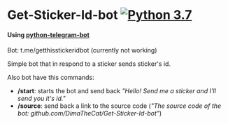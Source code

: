 # Get-Sticker-Id-bot [![Python 3.7](https://img.shields.io/badge/Python-3.5+-blue.svg)](http://www.python.org/download/)
<h4>Using <a href=https://github.com/python-telegram-bot/python-telegram-bot>python-telegram-bot</a></h4>

Bot: t.me/getthisstickeridbot (currently not working)

Simple bot that in respond to a sticker sends sticker's id.

Also bot have this commands:
  <ul>
  <li><b>/start</b>: starts the bot and send back <i>"Hello! Send me a sticker and I'll send you it's id."</i></li>
  <li><b>/source</b>: send back a link to the source code (<i>"The source code of the bot: github.com/DimaTheCat/Get-Sticker-Id-bot"</i>)</li>
  </ul>
